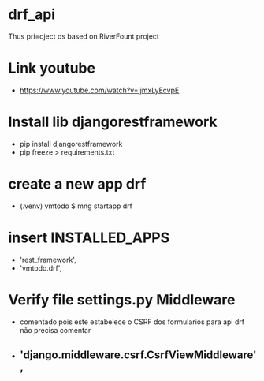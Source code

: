 # drf_api
Thus pri=oject os based on RiverFount project

# Link youtube
  - https://www.youtube.com/watch?v=ijmxLyEcvpE

# Install lib djangorestframework
  - pip install djangorestframework
  - pip freeze > requirements.txt

# create a new app drf
  - (.venv) vmtodo $ mng startapp drf

# insert INSTALLED_APPS 
  - 'rest_framework',
  - 'vmtodo.drf',

# Verify file settings.py Middleware
  -  comentado pois este estabelece o CSRF dos formularios para api drf não precisa comentar
  -  <h2>'django.middleware.csrf.CsrfViewMiddleware', </h2>
